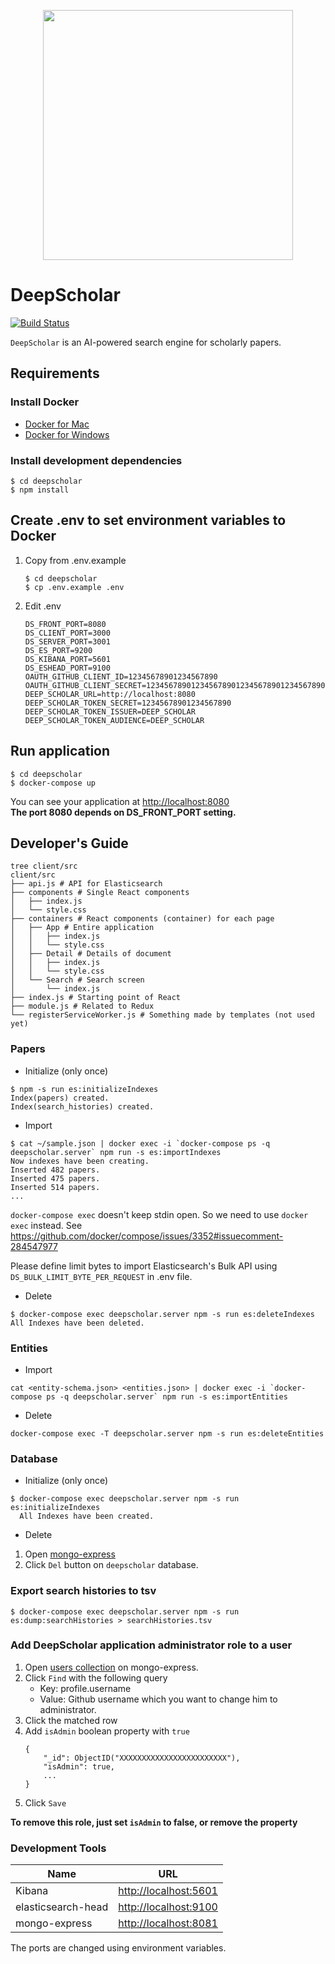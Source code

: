 <p align="center"><img src="https://github.com/paperai/deepscholar/blob/master/logo/deepscholar_logo.png" width="400"></p>

# DeepScholar

[![Build Status](https://travis-ci.org/paperai/deepscholar.svg?branch=master)](https://travis-ci.org/paperai/deepscholar)

`DeepScholar` is an AI-powered search engine for scholarly papers.

## Requirements

### Install Docker
- [Docker for Mac](https://www.docker.com/docker-mac)
- [Docker for Windows](https://www.docker.com/docker-windows)

### Install development dependencies

```
$ cd deepscholar
$ npm install
```

## Create .env to set environment variables to Docker

1. Copy from .env.example
    ```
    $ cd deepscholar
    $ cp .env.example .env
    ```

2. Edit .env  
    ```
    DS_FRONT_PORT=8080
    DS_CLIENT_PORT=3000
    DS_SERVER_PORT=3001
    DS_ES_PORT=9200
    DS_KIBANA_PORT=5601
    DS_ESHEAD_PORT=9100
    OAUTH_GITHUB_CLIENT_ID=12345678901234567890
    OAUTH_GITHUB_CLIENT_SECRET=1234567890123456789012345678901234567890
    DEEP_SCHOLAR_URL=http://localhost:8080
    DEEP_SCHOLAR_TOKEN_SECRET=12345678901234567890
    DEEP_SCHOLAR_TOKEN_ISSUER=DEEP_SCHOLAR
    DEEP_SCHOLAR_TOKEN_AUDIENCE=DEEP_SCHOLAR
    ```

## Run application

```
$ cd deepscholar
$ docker-compose up
```

You can see your application at [http://localhost:8080](http://localhost:8080)  
**The port 8080 depends on DS_FRONT_PORT setting.**

## Developer's Guide
```
tree client/src
client/src
├── api.js # API for Elasticsearch
├── components # Single React components
│   ├── index.js
│   └── style.css
├── containers # React components (container) for each page
│   ├── App # Entire application
│   │   ├── index.js
│   │   └── style.css
│   ├── Detail # Details of document
│   │   ├── index.js
│   │   └── style.css
│   └── Search # Search screen
│       └── index.js
├── index.js # Starting point of React
├── module.js # Related to Redux
└── registerServiceWorker.js # Something made by templates (not used yet)
```

### Papers
* Initialize (only once)
```
$ npm -s run es:initializeIndexes
Index(papers) created.
Index(search_histories) created.
```

* Import
```
$ cat ~/sample.json | docker exec -i `docker-compose ps -q deepscholar.server` npm run -s es:importIndexes
Now indexes have been creating.
Inserted 482 papers.
Inserted 475 papers.
Inserted 514 papers.
...
```

`docker-compose exec` doesn't keep stdin open. So we need to use `docker exec` instead.
See https://github.com/docker/compose/issues/3352#issuecomment-284547977
    
Please define limit bytes to import Elasticsearch's Bulk API using `DS_BULK_LIMIT_BYTE_PER_REQUEST` in .env file.

* Delete
```
$ docker-compose exec deepscholar.server npm -s run es:deleteIndexes
All Indexes have been deleted.
```

### Entities
* Import
```
cat <entity-schema.json> <entities.json> | docker exec -i `docker-compose ps -q deepscholar.server` npm run -s es:importEntities
```

* Delete
```
docker-compose exec -T deepscholar.server npm -s run es:deleteEntities
```

### Database
* Initialize (only once)
```
$ docker-compose exec deepscholar.server npm -s run es:initializeIndexes
  All Indexes have been created.
```

* Delete
1. Open [mongo-express](http://localhost:8081)
2. Click `Del` button on `deepscholar` database. 

### Export search histories to tsv
```
$ docker-compose exec deepscholar.server npm -s run es:dump:searchHistories > searchHistories.tsv 
```

### Add DeepScholar application administrator role to a user  

1. Open [users collection](http://localhost:8081/db/deepscholar/users) on mongo-express.
2. Click `Find` with the following query
    - Key: profile.username
    - Value: Github username which you want to change him to administrator.
3. Click the matched row
4. Add `isAdmin` boolean property with `true`
    ```
    {
        "_id": ObjectID("XXXXXXXXXXXXXXXXXXXXXXXX"),
        "isAdmin": true,
        ...
    }
    ```
5. Click `Save`
 
**To remove this role, just set `isAdmin` to false, or remove the property**

### Development Tools

|        Name        |                      URL                       |
| ------------------ | ---------------------------------------------- |
| Kibana             | [http://localhost:5601](http://localhost:5601) |
| elasticsearch-head | [http://localhost:9100](http://localhost:9100) |
| mongo-express      | [http://localhost:8081](http://localhost:8081) |

The ports are changed using environment variables.
